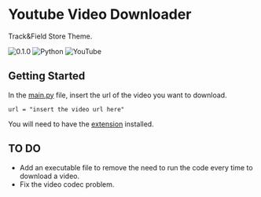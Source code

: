 # Youtube Video Downloader

Track&Field Store Theme.

![0.1.0](https://img.shields.io/badge/version-0.1.0-blue) ![Python](https://img.shields.io/badge/python-3670A0?style=for-the-badge&logo=python&logoColor=ffdd54) ![YouTube](https://img.shields.io/badge/YouTube-%23FF0000.svg?style=for-the-badge&logo=YouTube&logoColor=white)

## Getting Started

In the [main.py](/main.py) file, insert the url of the video you want to download.

```
url = "insert the video url here"
```
You will need to have the [extension](https://marketplace.visualstudio.com/items?itemName=formulahendry.code-runner) installed.

TO DO 
- 
- Add an executable file to remove the need to run the code every time to download a video.
- Fix the video codec problem.
